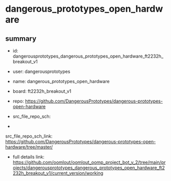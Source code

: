 # dangerous_prototypes_open_hardware
 
## summary 
* id: dangerousprototypes_dangerous_prototypes_open_hardware_ft2232h_breakout_v1
* user: dangerousprototypes
* name: dangerous_prototypes_open_hardware
* board: ft2232h_breakout_v1
* repo: https://github.com/DangerousPrototypes/dangerous-prototypes-open-hardware



* src_file_repo_sch: 
*
 src_file_repo_sch_link: https://github.com/DangerousPrototypes/dangerous-prototypes-open-hardware/tree/master/
* full details link: https://github.com/oomlout/oomlout_oomp_project_bot_v_2/tree/main/projects/dangerousprototypes_dangerous_prototypes_open_hardware_ft2232h_breakout_v1/current_version/working  






